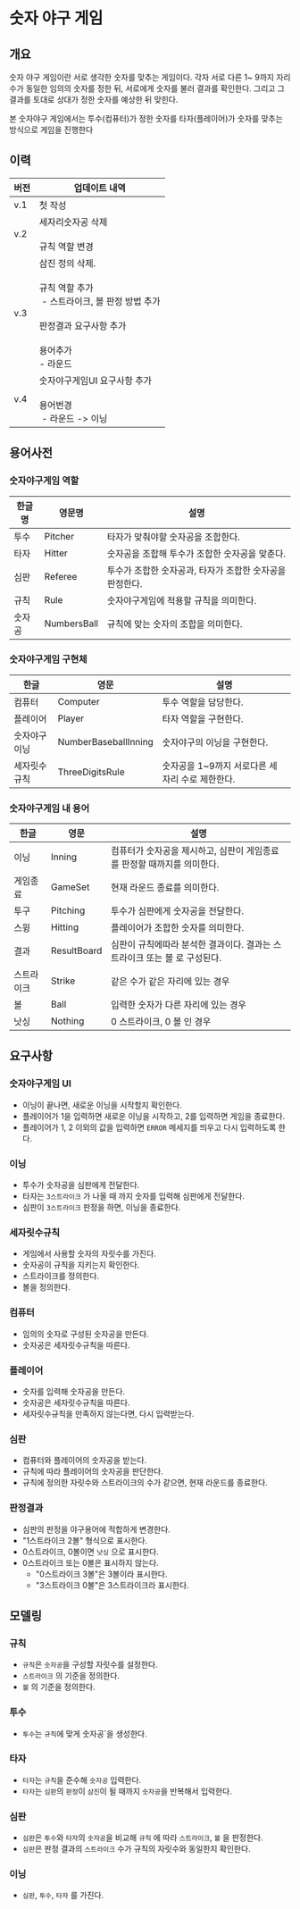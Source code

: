 # 숫자 야구 게임

## 개요

숫자 야구 게임이란 서로 생각한 숫자를 맞추는 게임이다.
각자 서로 다른 1\~ 9까지 자리수가 동일한 임의의 숫자를 정한 뒤, 서로에게 숫자를 불러 결과를 확인한다. 그리고 그 결과를 토대로 상대가 정한 숫자를 예상한 뒤 맞힌다.

본 숫자야구 게임에서는 투수(컴퓨터)가 정한 숫자를 타자(플레이어)가 숫자를 맞추는 방식으로 게임을 진행한다

## 이력

| 버전 | 업데이트 내역 |
| --- | --- |
| v.1 | 첫 작성 |
| v.2 | 세자리숫자공 삭제<br><br>규칙 역할 변경 |
| v.3 | 삼진 정의 삭제.<br><br>규칙 역할 추가<br> - 스트라이크, 볼 판정 방법 추가<br><br>판정결과 요구사항 추가<br><br>용어추가<br>\- 라운드 |
| v.4 | 숫자야구게임UI 요구사항 추가<br><br>용어번경<br> - 라운드 -> 이닝 |

## 용어사전

### 숫자야구게임 역할

| 한글명 | 영문명 | 설명 |
| --- | --- | --- |
| 투수 | Pitcher | 타자가 맞춰야할 숫자공을 조합한다. |
| 타자 | Hitter | 숫자공을 조합해 투수가 조합한 숫자공을 맞춘다. |
| 심판 | Referee | 투수가 조합한 숫자공과, 타자가 조합한 숫자공을 판정한다. |
| 규칙 | Rule | 숫자야구게임에 적용할 규칙을 의미한다. |
| 숫자공 | NumbersBall | 규칙에 맞는 숫자의 조합을 의미한다. |

### 숫자야구게임 구현체

| 한글 | 영문 | 설명 |
| --- | --- | --- |
| 컴퓨터 | Computer | 투수 역할을 담당한다. |
| 플레이어 | Player | 타자 역할을 구현한다. |
| 숫자야구 이닝 | NumberBaseballInning | 숫자야구의 이닝을 구현한다. |
| 세자릿수규칙 | ThreeDigitsRule | 숫자공을 1\~9까지 서로다른 세 자리 수로 제한한다. |

### 숫자야구게임 내 용어

| 한글 | 영문 | 설명 |
| --- | --- | --- |
| 이닝 | Inning | 컴퓨터가 숫자공을 제시하고, 심판이 게임종료를 판정할 때까지를 의미한다. |
| 게임종료 | GameSet | 현재 라운드 종료를 의미한다. |
| 투구 | Pitching | 투수가 심판에게 숫자공을 전달한다. |
| 스윙 | Hitting | 플레이어가 조합한 숫자를 의미한다. |
| 결과 | ResultBoard | 심판이 규칙에따라 분석한 결과이다. 결과는 스트라이크 또는 볼 로 구성된다. |
| 스트라이크 | Strike | 같은 수가 같은 자리에 있는 경우 |
| 볼 | Ball | 입력한 숫자가 다른 자리에 있는 경우 |
| 낫싱 | Nothing | 0 스트라이크, 0 볼 인 경우 |

## 요구사항

### 숫자야구게임 UI

* 이닝이 끝나면, 새로운 이닝을 시작할지 확인한다.
* 플레이어가 1을 입력하면 새로운 이닝을 시작하고, 2를 입력하면 게임을 종료한다.
* 플레이어가 1, 2 이외의 값을 입력하면 `ERROR` 메세지를 띄우고 다시 입력하도록 한다.

### 이닝

* 투수가 숫자공을 심판에게 전달한다.
* 타자는 `3스트라이크` 가 나올 때 까지 숫자를 입력해 심판에게 전달한다.
* 심판이 `3스트라이크` 판정을 하면, 이닝을 종료한다.

### 세자릿수규칙

* 게임에서 사용할 숫자의 자릿수를 가진다.
* 숫자공이 규칙을 지키는지 확인한다.
* 스트라이크를 정의한다.
* 볼을 정의한다.

### 컴퓨터

* 임의의 숫자로 구성된 숫자공을 만든다.
* 숫자공은 세자릿수규칙을 따른다.

### 플레이어

* 숫자를 입력해 숫자공을 만든다.
* 숫자공은 세자릿수규칙을 따른다.
* 세자릿수규칙을 만족하지 않는다면, 다시 입력받는다.

### 심판

* 컴퓨터와 플레이어의 숫자공을 받는다.
* 규칙에 따라 플레이어의 숫자공을 판단한다.
* 규칙에 정의한 자릿수와 스트라이크의 수가 같으면, 현재 라운드를 종료한다.

### 판정결과

* 심판의 판정을 야구용어에 적합하게 변경한다.
* "1스트라이크 2볼" 형식으로 표시한다.
* 0스트라이크, 0볼이면 `낫싱` 으로 표시한다.
* 0스트라이크 또는 0볼은 표시하지 않는다.
  * "0스트라이크 3볼"은 3볼이라 표시한다.
  * "3스트라이크 0볼"은 3스트라이크라 표시한다.

## 모델링

### 규칙

* `규칙`은 `숫자공`을 구성할 자릿수를 설정한다.
* `스트라이크` 의 기준을 정의한다.
* `볼` 의 기준을 정의한다.

### 투수

* `투수`는 `규칙`에 맞게 숫자공\`을 생성한다.

### 타자

* `타자`는 `규칙`을 준수해 `숫자공` 입력한다.
* `타자`는 `심판`의 `판정`이 `삼진`이 될 때까지 `숫자공`을 반복해서 입력한다.

### 심판

* `심판`은 `투수`와 `타자`의 `숫자공`을 비교해 `규칙` 에 따라 `스트라이크`, `볼` 을 판정한다.
* `심판`은 판정 결과의 `스트라이크` 수가 규칙의 자릿수와 동일한지 확인한다.

### 이닝

* `심판`, `투수`, `타자` 를 가진다.

